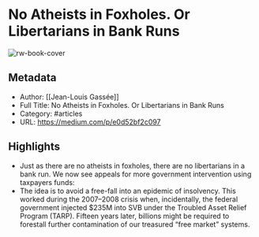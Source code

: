 # No Atheists in Foxholes. Or Libertarians in Bank Runs

![rw-book-cover](https://readwise-assets.s3.amazonaws.com/static/images/article0.00998d930354.png)

## Metadata
- Author: [[Jean-Louis Gassée]]
- Full Title: No Atheists in Foxholes. Or Libertarians in Bank Runs
- Category: #articles
- URL: https://medium.com/p/e0d52bf2c097

## Highlights
- Just as there are no atheists in foxholes, there are no libertarians in a bank run. We now see appeals for more government intervention using taxpayers funds:
- The idea is to avoid a free-fall into an epidemic of insolvency. This worked during the 2007–2008 crisis when, incidentally, the federal government injected $235M into SVB under the Troubled Asset Relief Program (TARP). Fifteen years later, billions might be required to forestall further contamination of our treasured “free market” systems.
